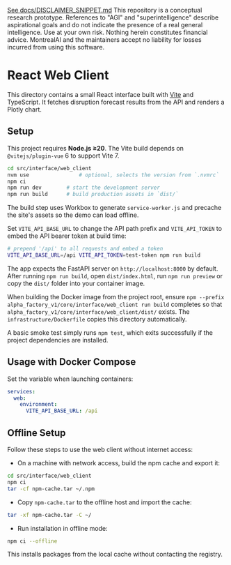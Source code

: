 [See docs/DISCLAIMER_SNIPPET.md](../docs/DISCLAIMER_SNIPPET.md)
This repository is a conceptual research prototype. References to "AGI" and "superintelligence" describe aspirational goals and do not indicate the presence of a real general intelligence. Use at your own risk. Nothing herein constitutes financial advice. MontrealAI and the maintainers accept no liability for losses incurred from using this software.

# React Web Client

This directory contains a small React interface built with [Vite](https://vitejs.dev/) and TypeScript. It fetches disruption forecast results from the API and renders a Plotly chart.

## Setup

This project requires **Node.js ≥20**. The Vite build depends on
`@vitejs/plugin-vue` 6 to support Vite 7.

```bash
cd src/interface/web_client
nvm use                # optional, selects the version from `.nvmrc`
npm ci
npm run dev        # start the development server
npm run build      # build production assets in `dist/`
```

The build step uses Workbox to generate `service-worker.js` and precache the
site's assets so the demo can load offline.

Set `VITE_API_BASE_URL` to change the API path prefix and `VITE_API_TOKEN` to
embed the API bearer token at build time:

```bash
# prepend '/api' to all requests and embed a token
VITE_API_BASE_URL=/api VITE_API_TOKEN=test-token npm run build
```

The app expects the FastAPI server on `http://localhost:8000` by default. After
running `npm run build`, open `dist/index.html`, run `npm run preview` or copy the
`dist/` folder into your container image.

When building the Docker image from the project root, ensure `npm --prefix alpha_factory_v1/core/interface/web_client run build` completes so that `alpha_factory_v1/core/interface/web_client/dist/` exists. The `infrastructure/Dockerfile` copies this directory automatically.

A basic smoke test simply runs `npm test`, which exits successfully if the project dependencies are installed.

## Usage with Docker Compose

Set the variable when launching containers:

```yaml
services:
  web:
    environment:
      VITE_API_BASE_URL: /api
```

## Offline Setup

Follow these steps to use the web client without internet access:

- On a machine with network access, build the npm cache and export it:

```bash
cd src/interface/web_client
npm ci
tar -cf npm-cache.tar ~/.npm
```

- Copy `npm-cache.tar` to the offline host and import the cache:

```bash
tar -xf npm-cache.tar -C ~/
```

- Run installation in offline mode:

```bash
npm ci --offline
```

This installs packages from the local cache without contacting the registry.
